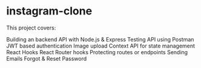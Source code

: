 # instagram-clone

This project covers:

Building an backend API with Node.js & Express
Testing API using Postman
JWT based authentication
Image upload
Context API for state management
React Hooks
React Router hooks
Protecting routes or endpoints
Sending Emails
Forgot & Reset Password
